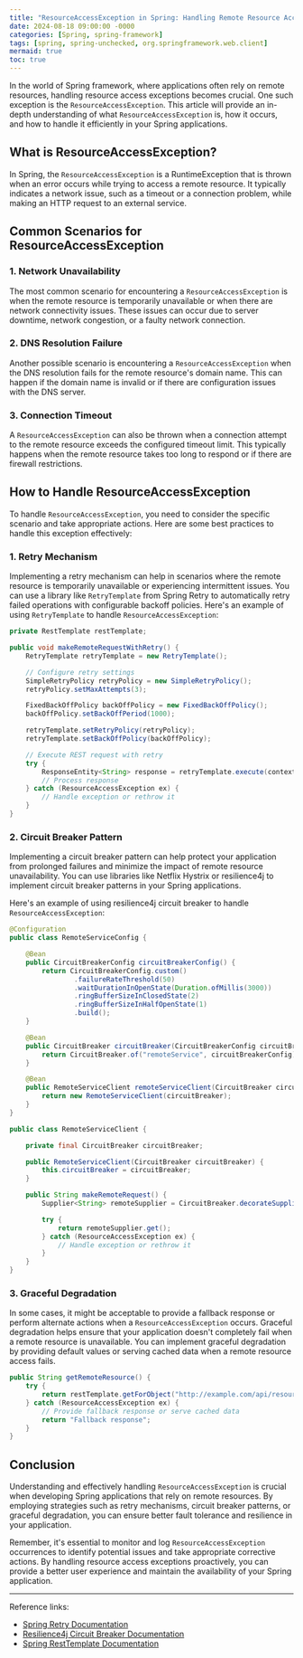 ```yaml
---
title: "ResourceAccessException in Spring: Handling Remote Resource Access Issues"
date: 2024-08-18 09:00:00 -0000
categories: [Spring, spring-framework]
tags: [spring, spring-unchecked, org.springframework.web.client]
mermaid: true
toc: true
---
```



In the world of Spring framework, where applications often rely on remote resources, handling resource access exceptions becomes crucial. One such exception is the `ResourceAccessException`. This article will provide an in-depth understanding of what `ResourceAccessException` is, how it occurs, and how to handle it efficiently in your Spring applications.

## What is ResourceAccessException?

In Spring, the `ResourceAccessException` is a RuntimeException that is thrown when an error occurs while trying to access a remote resource. It typically indicates a network issue, such as a timeout or a connection problem, while making an HTTP request to an external service.

## Common Scenarios for ResourceAccessException

### 1. Network Unavailability

The most common scenario for encountering a `ResourceAccessException` is when the remote resource is temporarily unavailable or when there are network connectivity issues. These issues can occur due to server downtime, network congestion, or a faulty network connection.

### 2. DNS Resolution Failure

Another possible scenario is encountering a `ResourceAccessException` when the DNS resolution fails for the remote resource's domain name. This can happen if the domain name is invalid or if there are configuration issues with the DNS server.

### 3. Connection Timeout

A `ResourceAccessException` can also be thrown when a connection attempt to the remote resource exceeds the configured timeout limit. This typically happens when the remote resource takes too long to respond or if there are firewall restrictions.

## How to Handle ResourceAccessException

To handle `ResourceAccessException`, you need to consider the specific scenario and take appropriate actions. Here are some best practices to handle this exception effectively:

### 1. Retry Mechanism

Implementing a retry mechanism can help in scenarios where the remote resource is temporarily unavailable or experiencing intermittent issues. You can use a library like `RetryTemplate` from Spring Retry to automatically retry failed operations with configurable backoff policies. Here's an example of using `RetryTemplate` to handle `ResourceAccessException`:

```java
private RestTemplate restTemplate;

public void makeRemoteRequestWithRetry() {
    RetryTemplate retryTemplate = new RetryTemplate();

    // Configure retry settings
    SimpleRetryPolicy retryPolicy = new SimpleRetryPolicy();
    retryPolicy.setMaxAttempts(3);

    FixedBackOffPolicy backOffPolicy = new FixedBackOffPolicy();
    backOffPolicy.setBackOffPeriod(1000);

    retryTemplate.setRetryPolicy(retryPolicy);
    retryTemplate.setBackOffPolicy(backOffPolicy);

    // Execute REST request with retry
    try {
        ResponseEntity<String> response = retryTemplate.execute(context -> restTemplate.getForEntity("http://example.com/api/resource", String.class));
        // Process response
    } catch (ResourceAccessException ex) {
        // Handle exception or rethrow it
    }
}
```

### 2. Circuit Breaker Pattern

Implementing a circuit breaker pattern can help protect your application from prolonged failures and minimize the impact of remote resource unavailability. You can use libraries like Netflix Hystrix or resilience4j to implement circuit breaker patterns in your Spring applications.

Here's an example of using resilience4j circuit breaker to handle `ResourceAccessException`:

```java
@Configuration
public class RemoteServiceConfig {

    @Bean
    public CircuitBreakerConfig circuitBreakerConfig() {
        return CircuitBreakerConfig.custom()
                .failureRateThreshold(50)
                .waitDurationInOpenState(Duration.ofMillis(3000))
                .ringBufferSizeInClosedState(2)
                .ringBufferSizeInHalfOpenState(1)
                .build();
    }

    @Bean
    public CircuitBreaker circuitBreaker(CircuitBreakerConfig circuitBreakerConfig) {
        return CircuitBreaker.of("remoteService", circuitBreakerConfig);
    }

    @Bean
    public RemoteServiceClient remoteServiceClient(CircuitBreaker circuitBreaker) {
        return new RemoteServiceClient(circuitBreaker);
    }
}

public class RemoteServiceClient {

    private final CircuitBreaker circuitBreaker;

    public RemoteServiceClient(CircuitBreaker circuitBreaker) {
        this.circuitBreaker = circuitBreaker;
    }

    public String makeRemoteRequest() {
        Supplier<String> remoteSupplier = CircuitBreaker.decorateSupplier(circuitBreaker, () -> restTemplate.getForObject("http://example.com/api/resource", String.class));

        try {
            return remoteSupplier.get();
        } catch (ResourceAccessException ex) {
            // Handle exception or rethrow it
        }
    }
}
```

### 3. Graceful Degradation

In some cases, it might be acceptable to provide a fallback response or perform alternate actions when a `ResourceAccessException` occurs. Graceful degradation helps ensure that your application doesn't completely fail when a remote resource is unavailable. You can implement graceful degradation by providing default values or serving cached data when a remote resource access fails.

```java
public String getRemoteResource() {
    try {
        return restTemplate.getForObject("http://example.com/api/resource", String.class);
    } catch (ResourceAccessException ex) {
        // Provide fallback response or serve cached data
        return "Fallback response";
    }
}
```

## Conclusion

Understanding and effectively handling `ResourceAccessException` is crucial when developing Spring applications that rely on remote resources. By employing strategies such as retry mechanisms, circuit breaker patterns, or graceful degradation, you can ensure better fault tolerance and resilience in your application.

Remember, it's essential to monitor and log `ResourceAccessException` occurrences to identify potential issues and take appropriate corrective actions. By handling resource access exceptions proactively, you can provide a better user experience and maintain the availability of your Spring application.

---
Reference links:
- [Spring Retry Documentation](https://docs.spring.io/spring-retry/docs/current/reference/html5/)
- [Resilience4j Circuit Breaker Documentation](https://resilience4j.readme.io/docs/circuitbreaker)
- [Spring RestTemplate Documentation](https://docs.spring.io/spring-framework/docs/current/javadoc-api/org/springframework/web/client/ResourceAccessException.html)
